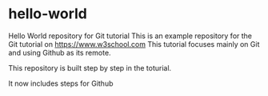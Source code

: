 # hello-world
Hello World repository for Git tutorial
This is an example repository for the Git tutorial on https://www.w3school.com
This tutorial focuses mainly on Git and using Github as its remote.

This repository is built step by step in the toturial.

It now includes steps for Github
